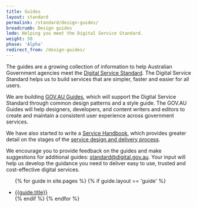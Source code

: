 ```yaml
---
title: Guides
layout: standard
permalink: /standard/design-guides/
breadcrumb: Design guides
lede: Helping you meet the Digital Service Standard.
weight: 50
phase: 'Alpha'
redirect_from: /design-guides/
---
```

The guides are a growing collection of information to help Australian Government agencies meet the [Digital Service Standard](/standard/). The Digital Service Standard helps us to build services that are simpler, faster and easier for all users.

We are building [GOV.AU Guides](http://guides.service.gov.au/design-guide/), which will support the Digital Service Standard through common design patterns and a style guide. The GOV.AU Guides will help designers, developers, and content writers and editors to create and maintain a consistent user experience across government services.

We have also started to write a [Service Handbook](https://ausdto.github.io/service-handbook/), which provides greater detail on the stages of the [service design and delivery process](/standard/service-design-and-delivery-process/).

We encourage you to provide feedback on the guides and make suggestions for additional guides: [standard@digital.gov.au](mailto:standard@digital.gov.au). Your input will help us develop the guidance you need to deliver easy to use, trusted and cost-effective digital services.

<div class="dss-guides">

<ul>

  {% for guide in site.pages %}
    {% if guide.layout == 'guide' %}
      <li><a href="{{guide.url}}">{{guide.title}}</a></li>
    {% endif %}
  {% endfor %}  

</ul>

</div>
